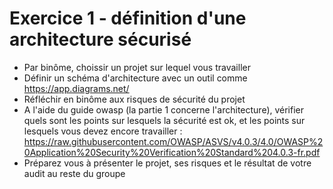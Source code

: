# Exercice 1 - définition d'une architecture sécurisé

* Par binôme, choissir un projet sur lequel vous travailler
* Définir un schéma d'architecture avec un outil comme https://app.diagrams.net/ 
* Réfléchir en binôme aux risques de sécurité du projet 
* A l'aide du guide owasp (la partie 1 concerne l'architecture), vérifier quels sont les points sur lesquels la sécurité est ok, et les points sur lesquels vous devez encore travailler  : https://raw.githubusercontent.com/OWASP/ASVS/v4.0.3/4.0/OWASP%20Application%20Security%20Verification%20Standard%204.0.3-fr.pdf 
* Préparez vous à présenter le projet, ses risques et le résultat de votre audit au reste du groupe
